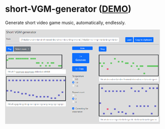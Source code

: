 # short-VGM-generator ([DEMO](https://abagames.github.io/short-vgm-generator/build/))

Generate short video game music, automatically, endlessly.

<img src="./docs/screenshot.png" alt="screenshot"/>
